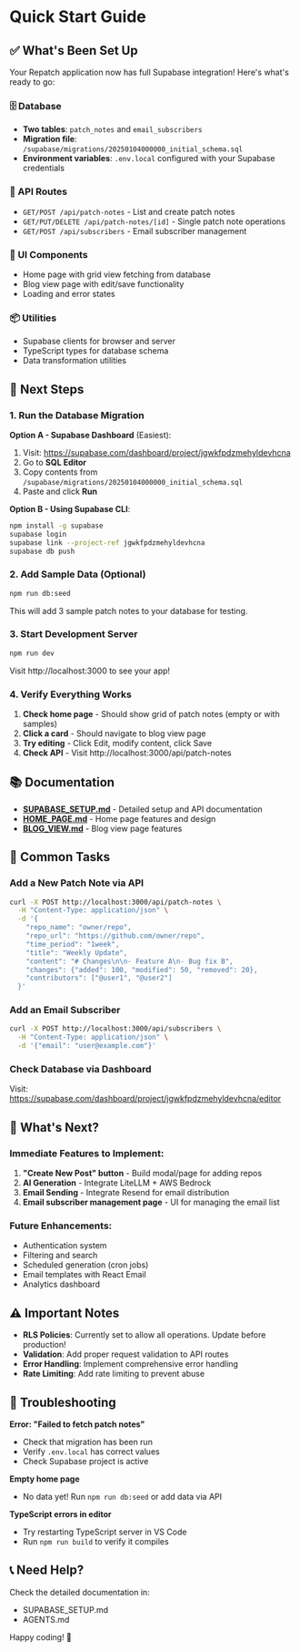 # Quick Start Guide

## ✅ What's Been Set Up

Your Repatch application now has full Supabase integration! Here's what's ready to go:

### 🗄️ Database
- **Two tables**: `patch_notes` and `email_subscribers`
- **Migration file**: `/supabase/migrations/20250104000000_initial_schema.sql`
- **Environment variables**: `.env.local` configured with your Supabase credentials

### 🔌 API Routes
- `GET/POST /api/patch-notes` - List and create patch notes
- `GET/PUT/DELETE /api/patch-notes/[id]` - Single patch note operations
- `GET/POST /api/subscribers` - Email subscriber management

### 🎨 UI Components
- Home page with grid view fetching from database
- Blog view page with edit/save functionality
- Loading and error states

### 📦 Utilities
- Supabase clients for browser and server
- TypeScript types for database schema
- Data transformation utilities

## 🚀 Next Steps

### 1. Run the Database Migration

**Option A - Supabase Dashboard** (Easiest):
1. Visit: https://supabase.com/dashboard/project/jgwkfpdzmehyldevhcna
2. Go to **SQL Editor**
3. Copy contents from `/supabase/migrations/20250104000000_initial_schema.sql`
4. Paste and click **Run**

**Option B - Using Supabase CLI**:
```bash
npm install -g supabase
supabase login
supabase link --project-ref jgwkfpdzmehyldevhcna
supabase db push
```

### 2. Add Sample Data (Optional)

```bash
npm run db:seed
```

This will add 3 sample patch notes to your database for testing.

### 3. Start Development Server

```bash
npm run dev
```

Visit http://localhost:3000 to see your app!

### 4. Verify Everything Works

1. **Check home page** - Should show grid of patch notes (empty or with samples)
2. **Click a card** - Should navigate to blog view page
3. **Try editing** - Click Edit, modify content, click Save
4. **Check API** - Visit http://localhost:3000/api/patch-notes

## 📚 Documentation

- **[SUPABASE_SETUP.md](./SUPABASE_SETUP.md)** - Detailed setup and API documentation
- **[HOME_PAGE.md](./HOME_PAGE.md)** - Home page features and design
- **[BLOG_VIEW.md](./BLOG_VIEW.md)** - Blog view page features

## 🔧 Common Tasks

### Add a New Patch Note via API

```bash
curl -X POST http://localhost:3000/api/patch-notes \
  -H "Content-Type: application/json" \
  -d '{
    "repo_name": "owner/repo",
    "repo_url": "https://github.com/owner/repo",
    "time_period": "1week",
    "title": "Weekly Update",
    "content": "# Changes\n\n- Feature A\n- Bug fix B",
    "changes": {"added": 100, "modified": 50, "removed": 20},
    "contributors": ["@user1", "@user2"]
  }'
```

### Add an Email Subscriber

```bash
curl -X POST http://localhost:3000/api/subscribers \
  -H "Content-Type: application/json" \
  -d '{"email": "user@example.com"}'
```

### Check Database via Dashboard

Visit: https://supabase.com/dashboard/project/jgwkfpdzmehyldevhcna/editor

## 🎯 What's Next?

### Immediate Features to Implement:
1. **"Create New Post" button** - Build modal/page for adding repos
2. **AI Generation** - Integrate LiteLLM + AWS Bedrock
3. **Email Sending** - Integrate Resend for email distribution
4. **Email subscriber management page** - UI for managing the email list

### Future Enhancements:
- Authentication system
- Filtering and search
- Scheduled generation (cron jobs)
- Email templates with React Email
- Analytics dashboard

## ⚠️ Important Notes

- **RLS Policies**: Currently set to allow all operations. Update before production!
- **Validation**: Add proper request validation to API routes
- **Error Handling**: Implement comprehensive error handling
- **Rate Limiting**: Add rate limiting to prevent abuse

## 🐛 Troubleshooting

**Error: "Failed to fetch patch notes"**
- Check that migration has been run
- Verify `.env.local` has correct values
- Check Supabase project is active

**Empty home page**
- No data yet! Run `npm run db:seed` or add data via API

**TypeScript errors in editor**
- Try restarting TypeScript server in VS Code
- Run `npm run build` to verify it compiles

## 📞 Need Help?

Check the detailed documentation in:
- SUPABASE_SETUP.md
- AGENTS.md

Happy coding! 🎉

